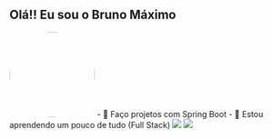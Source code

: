 ## Olá!! Eu sou o Bruno Máximo 

<img src="https://github.com/BrunoMaximo03.png" width="150" style="border-radius: 50%;" />
- 🔭 Faço projetos com Spring Boot
- 🌱 Estou aprendendo um pouco de tudo (Full Stack)

<picture>
  <source
    srcset="https://github-readme-stats.vercel.app/api?username=BrunoMaximo03&show_icons=true&theme=dark"
    media="(prefers-color-scheme: dark)"
  />
  <source
    srcset="https://github-readme-stats.vercel.app/api?username=BrunoMaximo03&show_icons=true"
    media="(prefers-color-scheme: light), (prefers-color-scheme: no-preference)"
  />
  <img src="https://github-readme-stats.vercel.app/api?username=BrunoMaximo03&show_icons=true" />
</picture>

<picture>
  <source
    srcset="https://github-readme-stats.vercel.app/api/top-langs/?username=BrunoMaximo03&layout=compact&theme=dark"
    media="(prefers-color-scheme: dark)"
  />
  <source
    srcset="https://github-readme-stats.vercel.app/api/top-langs/?username=BrunoMaximo03&layout=compact"
    media="(prefers-color-scheme: light), (prefers-color-scheme: no-preference)"
  />
  <img src="https://github-readme-stats.vercel.app/api/top-langs/?username=BrunoMaximo03&layout=compact" />
</picture>
